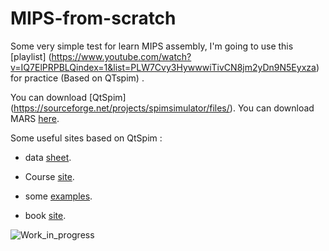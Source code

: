 # MIPS-from-scratch

Some very simple test for learn MIPS assembly, I'm going to use this [playlist] (https://www.youtube.com/watch?v=IQ7ElPRPBLQindex=1&list=PLW7Cvy3HywwwiTivCN8jm2yDn9N5Eyxza) for practice (Based on QTspim) .

You can download [QtSpim] (https://sourceforge.net/projects/spimsimulator/files/). You can download MARS [here](http://courses.missouristate.edu/KenVollmar/mars/download.htm).

Some useful sites based on QtSpim :

* data [sheet](https://inst.eecs.berkeley.edu/~cs61c/resources/MIPS_Green_Sheet.pdf).

* Course [site](https://chortle.ccsu.edu/AssemblyTutorial/index.html).

* some [examples](http://www.eng.utah.edu/~cs6710/slides/mipsx2.pdf).

* book [site](http://www.egr.unlv.edu/~ed/MIPStextSMv11.pdf).



 ![Work_in_progress](http://cliffordgarstang.com/wp-content/uploads/2013/01/Work_in_progress.png)

